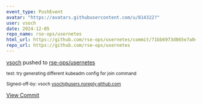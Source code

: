 ```yaml
---
event_type: PushEvent
avatar: "https://avatars.githubusercontent.com/u/814322?"
user: vsoch
date: 2024-12-05
repo_name: rse-ops/usernetes
html_url: https://github.com/rse-ops/usernetes/commit/71bb6973d865e7a0445c9d3708e1fe141284006b
repo_url: https://github.com/rse-ops/usernetes
---
```


<a href='https://github.com/vsoch' target='_blank'>vsoch</a> pushed to <a href='https://github.com/rse-ops/usernetes' target='_blank'>rse-ops/usernetes</a>

<small>test: try generating different kubeadm config for
join command

Signed-off-by: vsoch <vsoch@users.noreply.github.com></small>

<a href='https://github.com/rse-ops/usernetes/commit/71bb6973d865e7a0445c9d3708e1fe141284006b' target='_blank'>View Commit</a>